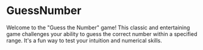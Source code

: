 # GuessNumber
Welcome to the "Guess the Number" game! This classic and entertaining game challenges your ability to guess the correct number within a specified range. It's a fun way to test your intuition and numerical skills.
